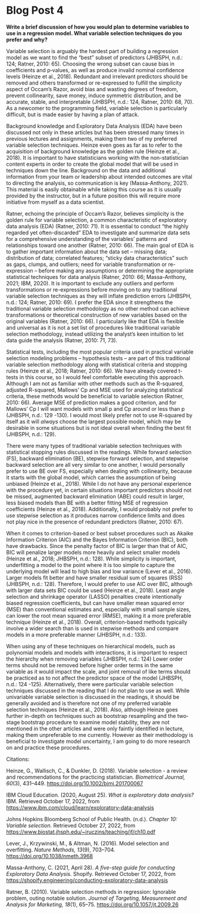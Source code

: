 # Blog Post 4

**Write a brief discussion of how you would plan to determine variables to use in a regression model.  What variable selection techniques do you prefer and why?**

Variable selection is arguably the hardest part of building a regression model as we want to find the “best” subset of predictors (JHBSPH, n.d.: 124; Ratner, 2010: 65). Choosing the wrong subset can cause bias in coefficients and p‐values, as well as produce invalid nominal confidence levels (Heinze et al., 2018).  Redundant and irrelevant predictors should be removed and others transformed or re-expressed to fulfill the simplicity aspect of Occam’s Razor, avoid bias and wasting degrees of freedom, prevent collinearity, save money, induce symmetric distribution, and be accurate, stable, and interpretable (JHBSPH, n.d.: 124, Ratner, 2010: 68, 70). As a newcomer to the programming field, variable selection is particularly difficult, but is made easier by having a plan of attack.

Background knowledge and Exploratory Data Analysis (EDA) have been discussed not only in these articles but has been stressed many times in previous lectures and assignments, making them two of my preferred variable selection techniques. Heinze even goes as far as to refer to the acquisition of background knowledge as the golden rule (Heinze et al., 2018). It is important to have statisticians working with the non-statistician content experts in order to create the global model that will be used in techniques down the line.  Background on the data and additional information from your team or leadership about intended outcomes are vital to directing the analysis, so communication is key (Massa-Anthony, 2021). This material is easily obtainable while taking this course as it is usually provided by the instructor, but in a future position this will require more initiative from myself as a data scientist.  

Ratner, echoing the principle of Occam’s Razor, believes simplicity is the golden rule for variable selection, a common characteristic of exploratory data analysis (EDA) (Ratner, 2010: 71). It is essential to conduct “the highly regarded yet often-discarded” EDA to investigate and summarize data sets for a comprehensive understanding of the variables’ patterns and relationships toward one another (Ratner, 2010: 66). The main goal of EDA is to gather important information about the data set – missing data; distribution of data; correlated features; “sticky data characteristics” such as gaps, clumps, and outliers; need for variable transformation or re-expression – before making any assumptions or determining the appropriate statistical techniques for data analysis (Ratner, 2010: 66; Massa-Anthony, 2021; IBM, 2020). It is important to exclude any outliers and perform transformations or re-expressions before moving on to any traditional variable selection techniques as they will inflate prediction errors (JHBSPH, n.d.: 124; Ratner, 2010: 69). I prefer the EDA since it strengthens the traditional variable selection methodology as no other method can achieve transformations or theoretical construction of new variables based on the original variables (Ratner, 2010: 66).  I particularly like that EDA is flexible and universal as it is not a set list of procedures like traditional variable selection methodology, instead utilizing the analyst’s keen intuition to let data guide the analysis (Ratner, 2010: 71, 73).  

Statistical tests, including the most popular criteria used in practical variable selection modeling problems – hypothesis tests – are part of this traditional variable selection methodology along with statistical criteria and stopping rules (Heinze et al., 2018; Ratner, 2010: 66). We have already covered t-tests in this course, so I would feel comfortable executing this approach. Although I am not as familiar with other methods such as the R-squared, adjusted R-squared, Mallows’ Cp and MSE used for analyzing statistical criteria, these methods would be beneficial to variable selection (Ratner, 2010: 66). Average MSE of prediction makes a good criterion, and for Mallows’ Cp I will want models with small p and Cp around or less than p (JHBSPH, n.d.: 129 -130). I would most likely prefer not to use R-squared by itself as it will _always_ choose the largest possible model, which may be desirable in some situations but is not ideal overall when finding the best fit (JHBSPH, n.d.: 129).

There were many types of traditional variable selection techniques with statistical stopping rules discussed in the readings. While forward selection (FS), backward elimination (BE), stepwise forward selection, and stepwise backward selection are all very similar to one another, I would personally prefer to use BE over FS, especially when dealing with collinearity, because it starts with the global model, which carries the assumption of being unbiased (Heinze et al., 2018). While I do not have any personal experience with the procedure yet, in certain situations important predictors should not be missed, augmented backward elimination (ABE) could result in larger, less biased models than BE with a better fitting MSE of regression coefficients (Heinze et al., 2018).  Additionally, I would probably not prefer to use stepwise selection as it produces narrow confidence limits and does not play nice in the presence of redundant predictors (Ratner, 2010: 67).

When it comes to criterion-based or best subset procedures such as Akaike Information Criterion (AIC) and the Bayes Information Criterion (BIC), both have drawbacks. Since the penalty factor of BIC is larger than that of AIC, BIC will penalize larger models more heavily and select smaller models (Heinze et al., 2018; JHBSPH, n.d.: 128). While simplicity is important, underfitting a model to the point where it is too simple to capture the underlying model will lead to high bias and low variance (Lever et al., 2016). Larger models fit better and have smaller residual sum of squares (RSS) (JHBSPH, n.d.: 128). Therefore, I would prefer to use AIC over BIC, although with larger data sets BIC could be used (Heinze et al., 2018). Least angle selection and shrinkage operator (LASSO) penalties create intentionally biased regression coefficients, but can have smaller mean squared error (MSE) than conventional estimates and, especially with small sample sizes, can lower the root mean squared error (RMSE), making it a more preferable technique (Heinze et al., 2018). Overall, criterion-based methods typically involve a wider search than is used in stepwise methods and compare models in a more preferable manner (JHBSPH, n.d.: 133).

When using any of these techniques on hierarchical models,  such as polynomial models and models with interactions, it is important to respect the hierarchy when removing variables (JHBSPH, n.d.: 124) Lower order terms should not be removed before higher order terms in the same variable as it would impact the scale, and joint removal of like terms should be practiced as to not affect the predictor space of the model (JHBSPH, n.d.: 124 -125). Alternatively, there were particular variable selection techniques discussed in the reading that I do not plan to use as well. While univariable variable selection is discussed in the readings, it should be generally avoided and is therefore not one of my preferred variable selection techniques (Heinze et al., 2018). Also, although Heinze goes further in-depth on techniques such as bootstrap resampling and the two‐stage bootstrap procedure to examine model stability, they are not mentioned in the other articles and were only faintly identified in lecture, making them unpreferable to me currently. However as their methodology is beneficial to investigate model uncertainty, I am going to do more research on and practice these procedures.

Citations:

Heinze, G., Wallisch, C., & Dunkler, D. (2018). Variable selection - a review and recommendations for the practicing statistician. _Biometrical Journal, 60_(3), 431–449. https://doi.org/10.1002/bimj.201700067 

IBM Cloud Education. (2020, August 25). _What is exploratory data analysis?_ IBM. Retrieved October 17, 2022, from https://www.ibm.com/cloud/learn/exploratory-data-analysis

Johns Hopkins Bloomberg School of Public Health. (n.d.). _Chapter 10: Variable selection._ Retrieved October 27, 2022, from https://www.biostat.jhsph.edu/~iruczins/teaching/jf/ch10.pdf 

Lever, J., Krzywinski, M., & Altman, N. (2016). Model selection and overfitting. _Nature Methods, 13_(9), 703–704. https://doi.org/10.1038/nmeth.3968 

Massa-Anthony, C. (2021, April 28). _A five-step guide for conducting Exploratory Data Analysis._ Shopify. Retrieved October 17, 2022, from https://shopify.engineering/conducting-exploratory-data-analysis

Ratner, B. (2010). Variable selection methods in regression: Ignorable problem, outing notable solution. _Journal of Targeting, Measurement and Analysis for Marketing, 18_(1), 65–75. https://doi.org/10.1057/jt.2009.26 
